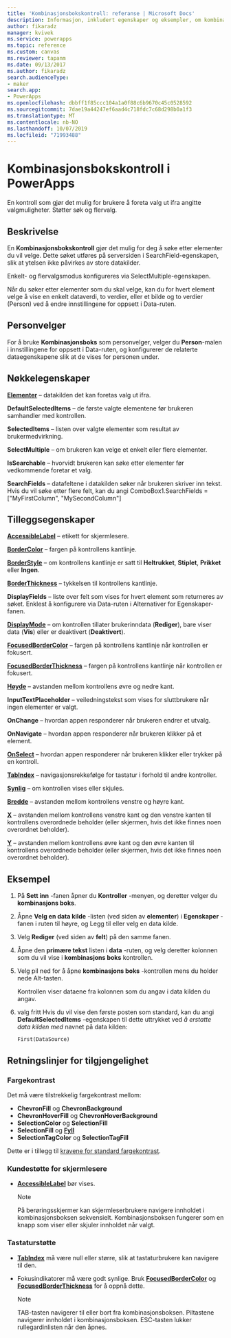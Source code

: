 ```yaml
---
title: 'Kombinasjonsbokskontroll: referanse | Microsoft Docs'
description: Informasjon, inkludert egenskaper og eksempler, om kombinasjonsbokskontrollen
author: fikaradz
manager: kvivek
ms.service: powerapps
ms.topic: reference
ms.custom: canvas
ms.reviewer: tapanm
ms.date: 09/13/2017
ms.author: fikaradz
search.audienceType:
- maker
search.app:
- PowerApps
ms.openlocfilehash: dbbff1f85ccc104a1a0f88c6b9670c45c0528592
ms.sourcegitcommit: 7dae19a44247ef6aad4c718fdc7c68d298b0a1f3
ms.translationtype: MT
ms.contentlocale: nb-NO
ms.lasthandoff: 10/07/2019
ms.locfileid: "71993488"
---
```

# <a name="combo-box-control-in-powerapps"></a>Kombinasjonsbokskontroll i PowerApps
En kontroll som gjør det mulig for brukere å foreta valg ut ifra angitte valgmuligheter.  Støtter søk og flervalg.

## <a name="description"></a>Beskrivelse
En **Kombinasjonsbokskontroll** gjør det mulig for deg å søke etter elementer du vil velge.  Dette søket utføres på serversiden i SearchField-egenskapen, slik at ytelsen ikke påvirkes av store datakilder.  

Enkelt- og flervalgsmodus konfigureres via SelectMultiple-egenskapen.

Når du søker etter elementer som du skal velge, kan du for hvert element velge å vise en enkelt dataverdi, to verdier, eller et bilde og to verdier (Person) ved å endre innstillingene for oppsett i Data-ruten.

## <a name="people-picker"></a>Personvelger
For å bruke **Kombinasjonsboks** som personvelger, velger du **Person**-malen i innstillingene for oppsett i Data-ruten, og konfigurerer de relaterte dataegenskapene slik at de vises for personen under.

## <a name="key-properties"></a>Nøkkelegenskaper
**[Elementer](properties-core.md)** – datakilden det kan foretas valg ut ifra.

**DefaultSelectedItems** – de første valgte elementene før brukeren samhandler med kontrollen.

**SelectedItems** – listen over valgte elementer som resultat av brukermedvirkning.

**SelectMultiple** – om brukeren kan velge et enkelt eller flere elementer.

**IsSearchable** – hvorvidt brukeren kan søke etter elementer før vedkommende foretar et valg.

**SearchFields** – datafeltene i datakilden søker når brukeren skriver inn tekst.  Hvis du vil søke etter flere felt, kan du angi ComboBox1.SearchFields = ["MyFirstColumn", "MySecondColumn"]

## <a name="additional-properties"></a>Tilleggsegenskaper
**[AccessibleLabel](properties-accessibility.md)** – etikett for skjermlesere.

**[BorderColor](properties-color-border.md)** – fargen på kontrollens kantlinje.

**[BorderStyle](properties-color-border.md)** – om kontrollens kantlinje er satt til **Heltrukket**, **Stiplet**, **Prikket** eller **Ingen**.

**[BorderThickness](properties-color-border.md)** – tykkelsen til kontrollens kantlinje.

**DisplayFields** – liste over felt som vises for hvert element som returneres av søket.  Enklest å konfigurere via Data-ruten i Alternativer for Egenskaper-fanen.

**[DisplayMode](properties-core.md)** – om kontrollen tillater brukerinndata (**Rediger**), bare viser data (**Vis**) eller er deaktivert (**Deaktivert**).

**[FocusedBorderColor](properties-color-border.md)** – fargen på kontrollens kantlinje når kontrollen er fokusert.

**[FocusedBorderThickness](properties-color-border.md)** – fargen på kontrollens kantlinje når kontrollen er fokusert.

**[Høyde](properties-size-location.md)** – avstanden mellom kontrollens øvre og nedre kant.

**InputTextPlaceholder** – veiledningstekst som vises for sluttbrukere når ingen elementer er valgt.

**OnChange** – hvordan appen responderer når brukeren endrer et utvalg.

**OnNavigate** – hvordan appen responderer når brukeren klikker på et element.

**[OnSelect](properties-core.md)** – hvordan appen responderer når brukeren klikker eller trykker på en kontroll.

**[TabIndex](properties-accessibility.md)** – navigasjonsrekkefølge for tastatur i forhold til andre kontroller.

**[Synlig](properties-core.md)** – om kontrollen vises eller skjules.

**[Bredde](properties-size-location.md)** – avstanden mellom kontrollens venstre og høyre kant.

**[X](properties-size-location.md)** – avstanden mellom kontrollens venstre kant og den venstre kanten til kontrollens overordnede beholder (eller skjermen, hvis det ikke finnes noen overordnet beholder).

**[Y](properties-size-location.md)** – avstanden mellom kontrollens øvre kant og den øvre kanten til kontrollens overordnede beholder (eller skjermen, hvis det ikke finnes noen overordnet beholder).

## <a name="example"></a>Eksempel
1. På **Sett inn** -fanen åpner du **Kontroller** -menyen, og deretter velger du **kombinasjons boks**.  

1. Åpne **Velg en data kilde** -listen (ved siden av **elementer**) i **Egenskaper** -fanen i ruten til høyre, og Legg til eller velg en data kilde.

1. Velg **Rediger** (ved siden av **felt**) på den samme fanen.

1. Åpne den **primære tekst** listen i **data** -ruten, og velg deretter kolonnen som du vil vise i **kombinasjons boks** kontrollen.

1. Velg pil ned for å åpne **kombinasjons boks** -kontrollen mens du holder nede Alt-tasten.

    Kontrollen viser dataene fra kolonnen som du angav i data kilden du angav.
    
1. valg fritt Hvis du vil vise den første posten som standard, kan du angi **DefaultSelectedItems** -egenskapen til dette uttrykket ved *å erstatte data kilden med* navnet på data kilden:

    `First(DataSource)`

## <a name="accessibility-guidelines"></a>Retningslinjer for tilgjengelighet
### <a name="color-contrast"></a>Fargekontrast
Det må være tilstrekkelig fargekontrast mellom:
* **ChevronFill** og **ChevronBackground**
* **ChevronHoverFill** og **ChevronHoverBackground**
* **SelectionColor** og **SelectionFill**
* **SelectionFill** og **[Fyll](properties-color-border.md)**
* **SelectionTagColor** og **SelectionTagFill**

Dette er i tillegg til [kravene for standard fargekontrast](../accessible-apps-color.md).

### <a name="screen-reader-support"></a>Kundestøtte for skjermlesere
* **[AccessibleLabel](properties-accessibility.md)** bør vises.

    > [!NOTE]
  > På berøringsskjermer kan skjermleserbrukere navigere innholdet i kombinasjonsboksen sekvensielt. Kombinasjonsboksen fungerer som en knapp som viser eller skjuler innholdet når valgt.

### <a name="keyboard-support"></a>Tastaturstøtte
* **[TabIndex](properties-accessibility.md)** må være null eller større, slik at tastaturbrukere kan navigere til den.
* Fokusindikatorer må være godt synlige. Bruk **[FocusedBorderColor](properties-color-border.md)** og **[FocusedBorderThickness](properties-color-border.md)** for å oppnå dette.

    > [!NOTE]
  > TAB-tasten navigerer til eller bort fra kombinasjonsboksen. Piltastene navigerer innholdet i kombinasjonsboksen. ESC-tasten lukker rullegardinlisten når den åpnes.
